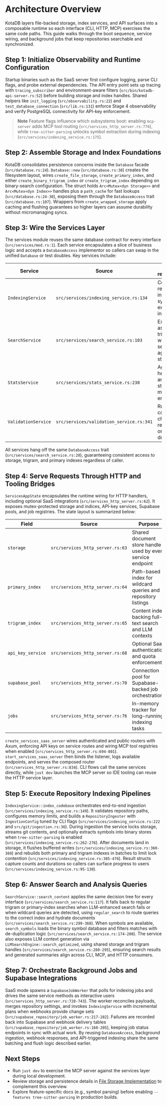 # Architecture Overview
KotaDB layers file-backed storage, index services, and API surfaces into a composable runtime so each interface (CLI, HTTP, MCP) exercises the same code paths. This guide walks through the boot sequence, service wiring, and background jobs that keep repositories searchable and synchronized.

## Step 1: Initialize Observability and Runtime Configuration
Startup binaries such as the SaaS server first configure logging, parse CLI flags, and probe external dependencies. The API entry point sets up tracing with `tracing_subscriber` and environment-aware filters (`src/bin/kotadb-api-server.rs:52`) before building storage and index handles. Shared helpers like `init_logging` (`src/observability.rs:22`) and `test_database_connection` (`src/lib.rs:131`) enforce Stage 4 observability and verify PostgreSQL connectivity for API-key enforcement.

> **Note** Feature flags influence which subsystems boot: enabling `mcp-server` adds MCP tool routing (`src/services_http_server.rs:776`), while `tree-sitter-parsing` unlocks symbol extraction during indexing (`src/services/indexing_service.rs:175`).

## Step 2: Assemble Storage and Index Foundations
KotaDB consolidates persistence concerns inside the `Database` facade (`src/database.rs:24`). `Database::new` (`src/database.rs:38`) creates the filesystem layout, wires `create_file_storage`, `create_primary_index`, and either `create_binary_trigram_index` or `create_trigram_index` depending on binary-search configuration. The struct holds `Arc<Mutex<dyn Storage>>` and `Arc<Mutex<dyn Index>>` handles plus a `path_cache` for fast lookups (`src/database.rs:24-30`), exposing them through the `DatabaseAccess` trait (`src/database.rs:107`). Wrappers from `create_wrapped_storage` apply caching and flushing guarantees so higher layers can assume durability without micromanaging syncs.

## Step 3: Wire the Services Layer
The services module reuses the same database contract for every interface (`src/services/mod.rs:1`). Each service encapsulates a slice of business logic and accepts a `DatabaseAccess` implementor so callers can swap in the unified `Database` or test doubles. Key services include:

| Service | Source | Primary responsibilities |
| --- | --- | --- |
| `IndexingService` | `src/services/indexing_service.rs:134` | Coordinates repository ingestion, symbol extraction, and index rebuilds |
| `SearchService` | `src/services/search_service.rs:103` | Executes LLM-assisted, trigram, and wildcard searches against shared storage |
| `StatsService` | `src/services/stats_service.rs:230` | Aggregates health metrics and index status for monitoring endpoints |
| `ValidationService` | `src/services/validation_service.rs:341` | Runs consistency checks and repair routines on stored documents |

All services hang off the same `DatabaseAccess` trait (`src/services/search_service.rs:20`), guaranteeing consistent access to storage, trigram, and primary indexes regardless of caller.

## Step 4: Serve Requests Through HTTP and Tooling Bridges
`ServicesAppState` encapsulates the runtime wiring for HTTP handlers, including optional SaaS integrations (`src/services_http_server.rs:62`). It exposes mutex-protected storage and indices, API-key services, Supabase pools, and job registries. The state layout is summarized below:

| Field | Source | Purpose |
| --- | --- | --- |
| `storage` | `src/services_http_server.rs:63` | Shared document store handle used by every service endpoint |
| `primary_index` | `src/services_http_server.rs:64` | Path-based index for wildcard queries and repository listings |
| `trigram_index` | `src/services_http_server.rs:65` | Content index backing full-text search and LLM contexts |
| `api_key_service` | `src/services_http_server.rs:68` | Optional SaaS authentication and quota enforcement |
| `supabase_pool` | `src/services_http_server.rs:70` | Connection pool for Supabase-backed job orchestration |
| `jobs` | `src/services_http_server.rs:76` | In-memory tracker for long-running indexing tasks |

`create_services_saas_server` wires authenticated and public routers with Axum, enforcing API keys on service routes and wiring MCP tool registries when enabled (`src/services_http_server.rs:694-801`). `start_services_saas_server` then binds the listener, logs available endpoints, and serves the composed router (`src/services_http_server.rs:834`). CLI flows call the same services directly, while `just dev` launches the MCP server so IDE tooling can reuse the HTTP service layer.

## Step 5: Execute Repository Indexing Pipelines
`IndexingService::index_codebase` orchestrates end-to-end ingestion (`src/services/indexing_service.rs:149`). It validates repository paths, configures memory limits, and builds a `RepositoryIngester` with `IngestionConfig` tuned by CLI flags (`src/services/indexing_service.rs:222` and `src/git/ingestion.rs:36`). During ingestion the service locks storage, streams git contents, and optionally extracts symbols into binary stores when `tree-sitter-parsing` is enabled (`src/services/indexing_service.rs:262-276`). After documents land in storage, it flushes buffered writes (`src/services/indexing_service.rs:360-369`) and rebuilds both primary and trigram indexes in batches to limit lock contention (`src/services/indexing_service.rs:385-476`). Result structs capture counts and durations so callers can surface progress to users (`src/services/indexing_service.rs:95-130`).

## Step 6: Answer Search and Analysis Queries
`SearchService::search_content` applies the same decision tree for every interface (`src/services/search_service.rs:117`). It falls back to regular trigram or primary-index searches when LLM-enhanced search fails or when wildcard queries are detected, using `regular_search` to route queries to the correct index and hydrate documents (`src/services/search_service.rs:299-360`). When symbols are available, `search_symbols` loads the binary symbol database and filters matches with de-duplication logic (`src/services/search_service.rs:174-200`). The service also exposes LLM context generation via `LLMSearchEngine::search_optimized`, using shared storage and trigram handles (`src/services/search_service.rs:280-295`), ensuring search results and generated summaries align across CLI, MCP, and HTTP consumers.

## Step 7: Orchestrate Background Jobs and Supabase Integrations
SaaS mode spawns a `SupabaseJobWorker` that polls for indexing jobs and drives the same service methods as interactive users (`src/services_http_server.rs:728-743`). The worker reconciles payloads, merges repository settings, and invokes `IndexingService` with incremental plans when webhooks provide change sets (`src/supabase_repository/job_worker.rs:217-282`). Failures are recorded back into Supabase and webhook delivery tables (`src/supabase_repository/job_worker.rs:160-205`), keeping job status endpoints in sync with actual work. By reusing `DatabaseAccess`, background ingestion, webhook responses, and API-triggered indexing share the same batching and flush logic described earlier.

## Next Steps
- Run `just dev` to exercise the MCP server against the services layer during local development.
- Review storage and persistence details in [File Storage Implementation](filestorage_implementation.md) to complement this overview.
- Explore feature-specific docs (e.g., symbol parsing) before enabling `--features tree-sitter-parsing` in production builds.
